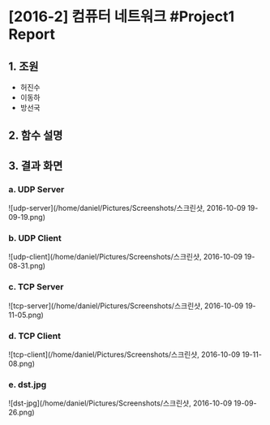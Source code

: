# [2016-2] 컴퓨터 네트워크 #Project1 Report

## 1. 조원
- 허진수
- 이동하
- 방선국

## 2. 함수 설명

## 3. 결과 화면

### a. UDP Server
![udp-server](/home/daniel/Pictures/Screenshots/스크린샷, 2016-10-09 19-09-19.png)

### b. UDP Client
![udp-client](/home/daniel/Pictures/Screenshots/스크린샷, 2016-10-09 19-08-31.png)

### c. TCP Server
![tcp-server](/home/daniel/Pictures/Screenshots/스크린샷, 2016-10-09 19-11-05.png)

### d. TCP Client
![tcp-client](/home/daniel/Pictures/Screenshots/스크린샷, 2016-10-09 19-11-08.png)

### e. dst.jpg
![dst-jpg](/home/daniel/Pictures/Screenshots/스크린샷, 2016-10-09 19-09-26.png)
